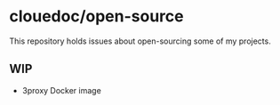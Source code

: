 # clouedoc/open-source

This repository holds issues about open-sourcing some of my projects.

## WIP

- 3proxy Docker image
